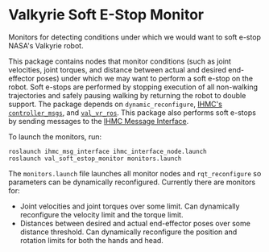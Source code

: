 # Valkyrie Soft E-Stop Monitor
Monitors for detecting conditions under which we would want to soft e-stop NASA's Valkyrie robot.

This package contains nodes that monitor conditions (such as joint velocities, joint torques, and distance between actual and desired end-effector poses) under which we may want to perform a soft e-stop on the robot.  Soft e-stops are performed by stopping execution of all non-walking trajectories and safely pausing walking by returning the robot to double support.  The package depends on `dynamic_reconfigure`, [IHMC's `controller_msgs`](https://github.com/ihmcrobotics/ihmc-open-robotics-software/tree/val-develop/ihmc-interfaces/src/main/messages/ros1/controller_msgs/msg), and [`val_vr_ros`](https://js-er-code.jsc.nasa.gov/vs/val_vr_ros).  This package also performs soft e-stops by sending messages to the [IHMC Message Interface](https://github.com/esheetz/IHMCMsgInterface).

To launch the monitors, run:
```
roslaunch ihmc_msg_interface ihmc_interface_node.launch
roslaunch val_soft_estop_monitor monitors.launch
```

The `monitors.launch` file launches all monitor nodes and `rqt_reconfigure` so parameters can be dynamically reconfigured.  Currently there are monitors for:
- Joint velocities and joint torques over some limit.  Can dynamically reconfigure the velocity limit and the torque limit.
- Distances between desired and actual end-effector poses over some distance threshold.  Can dynamically reconfigure the position and rotation limits for both the hands and head.

